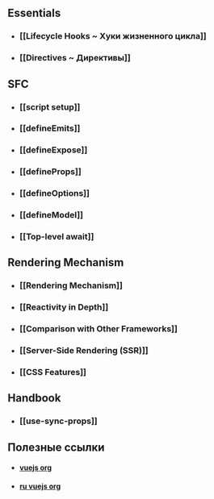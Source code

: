 ## Essentials
- ### [[Lifecycle Hooks ~ Хуки жизненного цикла]]
- ### [[Directives ~ Директивы]]
## SFC
- ### [[script setup]]
- ### [[defineEmits]]
- ### [[defineExpose]]
- ### [[defineProps]]
- ### [[defineOptions]]
- ### [[defineModel]]
- ### [[Top-level await]]
## Rendering Mechanism
- ### [[Rendering Mechanism]]
- ### [[Reactivity in Depth]]
- ### [[Comparison with Other Frameworks]]
- ### [[Server-Side Rendering (SSR)]]
- ### [[CSS Features]]
## Handbook
- ### [[use-sync-props]]
## Полезные ссылки
- #### [vuejs org](https://vuejs.org/)
- #### [ru vuejs org](https://v3.ru.vuejs.org/)
